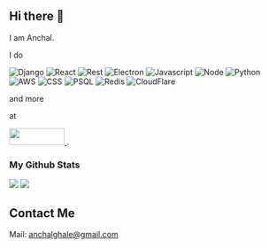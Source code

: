 
## Hi there 👋

I am Anchal.

I do

![Django](https://img.shields.io/badge/Django-092E20?style=for-the-badge&logo=django&logoColor=green) ![React](https://img.shields.io/badge/React-20232A?style=for-the-badge&logo=react&logoColor=61DAFB) ![Rest](https://img.shields.io/badge/django%20rest-ff1709?style=for-the-badge&logo=django&logoColor=white) ![Electron](https://img.shields.io/badge/Electron-2B2E3A?style=for-the-badge&logo=electron&logoColor=9FEAF9) ![Javascript](https://img.shields.io/badge/JavaScript-323330?style=for-the-badge&logo=javascript&logoColor=F7DF1E) ![Node](https://img.shields.io/badge/Node.js-339933?style=for-the-badge&logo=nodedotjs&logoColor=white) ![Python](https://img.shields.io/badge/Python-FFD43B?style=for-the-badge&logo=python&logoColor=blue) ![AWS](https://img.shields.io/badge/Amazon_AWS-FF9900?style=for-the-badge&logo=amazonaws&logoColor=white) ![CSS](https://img.shields.io/badge/CSS3-1572B6?style=for-the-badge&logo=css3&logoColor=white) ![PSQL](https://img.shields.io/badge/PostgreSQL-316192?style=for-the-badge&logo=postgresql&logoColor=white) ![Redis](https://img.shields.io/badge/redis-%23DD0031.svg?&style=for-the-badge&logo=redis&logoColor=white) ![CloudFlare](https://img.shields.io/badge/Cloudflare-F38020?style=for-the-badge&logo=Cloudflare&logoColor=white)

and more

at 

<a href="https://sandbox.com.np">
<img src="https://sandbox.com.np/static/media/logov2.a9e9c80c.svg" target="_blank" width="100" height="30"/>
</a>.

###  My Github Stats
![](https://github-readme-stats.vercel.app/api?username=anchalghale&count_private=true&theme=highcontrast) ![](https://github-readme-streak-stats.herokuapp.com/?user=anchalghale&theme=highcontrast)

## Contact Me
Mail: anchalghale@gmail.com
